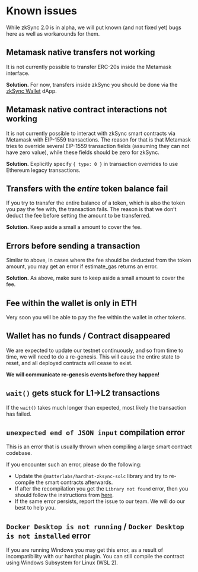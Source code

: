 # Known issues

While zkSync 2.0 is in alpha, we will put known (and not fixed yet) bugs here as well as workarounds for them.

## Metamask native transfers not working

It is not currently possible to transfer ERC-20s inside the Metamask interface.

**Solution.** For now, transfers inside zkSync you should be done via the [zkSync Wallet](https://portal.zksync.io) dApp.

## Metamask native contract interactions not working

It is not currently possible to interact with zkSync smart contracts via Metamask with EIP-1559 transactions. The reason for that is that Metamask tries to override several EIP-1559 transaction fields (assuming they can not have zero value), while these fields should be zero for zkSync.

**Solution.** Explicitly specify `{ type: 0 }` in transaction overrides to use Ethereum legacy transactions.

## Transfers with the _entire_ token balance fail

If you try to transfer the entire balance of a token, which is also the token you pay the fee with, the transaction fails. The reason is that we don’t deduct the fee before setting the amount to be transferred.

**Solution.** Keep aside a small a amount to cover the fee.

## Errors before sending a transaction

Similar to above, in cases where the fee should be deducted from the token amount, you may get an error if estimate_gas returns an error.

**Solution.** As above, make sure to keep aside a small amount to cover the fee.

## Fee within the wallet is only in ETH

Very soon you will be able to pay the fee within the wallet in other tokens.

<!---
## My contract does not compile, due to an error with “cyclic dependencies”

Unfortunately, some contracts have trouble to compile with our hardhat plugin. This is due to the contracts importing external dependencies. This happens to a small number of projects. We are currently working on resolving this issue.

## My transaction is not shown on the block explorer

Currently, the block explorer does not index the latest produced block. As long as a new block is not produced after the block that contains your transaction, it won't appear
on the block explorer.

**Solution.** You can make a simple transfer (or any other transaction) to make the system produce a new block. The previous block would then appear, including your transaction.
Note that if you know the tx id, you can use our wallet to see its status.
--->

## Wallet has no funds / Contract disappeared

We are expected to update our testnet continuously, and so from time to time, we will need to do a re-genesis. This will cause the entire state to reset, and all deployed contracts will cease to exist.

**We will communicate re-genesis events before they happen!**

## `wait()` gets stuck for L1->L2 transactions

If the `wait()` takes much longer than expected, most likely the transaction has failed.

## `unexpected end of JSON input` compilation error

This is an error that is usually thrown when compiling a large smart contract codebase.

If you encounter such an error, please do the following:

- Update the `@matterlabs/hardhat-zksync-solc` library and try to re-compile the smart contracts afterwards.
- If after the recompilation you get the `Library not found` error, then you should follow the instructions from [here](../../api/hardhat/compiling-libraries.md).
- If the same error persists, report the issue to our team. We will do our best to help you.

## `Docker Desktop is not running` / `Docker Desktop is not installed` error

If you are running Windows you may get this error, as a result of incompatibility with our hardhat plugin.
You can still compile the contract using Windows Subsystem for Linux (WSL 2).
